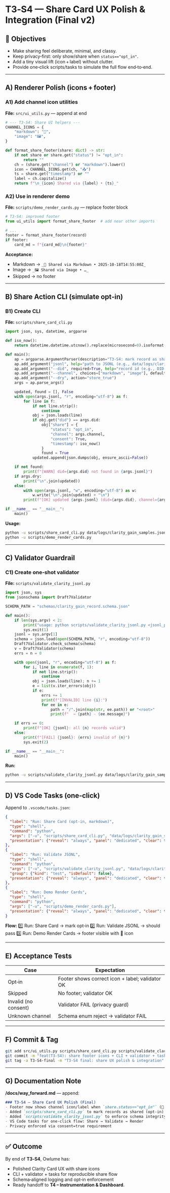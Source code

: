 # T3‑S4 — Share Card UX Polish & Integration (Final v2)

## 🎯 Objectives

* Make sharing feel deliberate, minimal, and classy.
* Keep privacy‑first: only show/share when `status=="opt_in"`.
* Add a tiny visual lift (icon + label) without clutter.
* Provide one‑click scripts/tasks to simulate the full flow end‑to‑end.

---

## A) Renderer Polish (icons + footer)

### A1) Add channel icon utilities

**File:** `src/ui_utils.py` — append at end

```python
# --- T3-S4: Share UI helpers ---
CHANNEL_ICONS = {
    "markdown": "📝",
    "image": "🖼️",
}

def format_share_footer(share: dict) -> str:
    if not share or share.get("status") != "opt_in":
        return ""
    ch = (share.get("channel") or "markdown").lower()
    icon = CHANNEL_ICONS.get(ch, "📤")
    ts = share.get("timestamp") or ""
    label = ch.capitalize()
    return f"\n_{icon} Shared via {label} • {ts}_"
```

### A2) Use in renderer demo

**File:** `scripts/demo_render_cards.py` — replace footer block

```python
# T3-S4: improved footer
from ui_utils import format_share_footer  # add near other imports

# ...
footer = format_share_footer(record)
if footer:
    card_md = f"{card_md}\n{footer}"
```

**Acceptance:**

* Markdown → `_📝 Shared via Markdown • 2025‑10‑18T14:55:00Z_`
* Image → `_🖼️ Shared via Image • …_`
* Skipped → no footer

---

## B) Share Action CLI (simulate opt‑in)

### B1) Create CLI

**File:** `scripts/share_card_cli.py`

```python
import json, sys, datetime, argparse

def iso_now():
    return datetime.datetime.utcnow().replace(microsecond=0).isoformat() + "Z"

def main():
    ap = argparse.ArgumentParser(description="T3-S4: mark record as shared (opt-in)")
    ap.add_argument("jsonl", help="path to JSONL (e.g., data/logs/clarity_gain_samples.jsonl)")
    ap.add_argument("--did", required=True, help="record id (e.g., DID-2025-0014)")
    ap.add_argument("--channel", choices=["markdown", "image"], default="markdown")
    ap.add_argument("--dry", action="store_true")
    args = ap.parse_args()

    updated, found = [], False
    with open(args.jsonl, "r", encoding="utf-8") as f:
        for line in f:
            if not line.strip():
                continue
            obj = json.loads(line)
            if obj.get("did") == args.did:
                obj["share"] = {
                    "status": "opt_in",
                    "channel": args.channel,
                    "consent": True,
                    "timestamp": iso_now()
                }
                found = True
            updated.append(json.dumps(obj, ensure_ascii=False))

    if not found:
        print(f"[WARN] did={args.did} not found in {args.jsonl}")
    if args.dry:
        print("\n".join(updated))
    else:
        with open(args.jsonl, "w", encoding="utf-8") as w:
            w.write("\n".join(updated) + "\n")
        print(f"[OK] updated {args.jsonl} (did={args.did}, channel={args.channel})")

if __name__ == "__main__":
    main()
```

**Usage:**

```bash
python -u scripts/share_card_cli.py data/logs/clarity_gain_samples.jsonl --did DID-2025-0014 --channel markdown
python -u scripts/demo_render_cards.py
```

---

## C) Validator Guardrail

### C1) Create one‑shot validator

**File:** `scripts/validate_clarity_jsonl.py`

```python
import json, sys
from jsonschema import Draft7Validator

SCHEMA_PATH = "schemas/clarity_gain_record.schema.json"

def main():
    if len(sys.argv) < 2:
        print("usage: python scripts/validate_clarity_jsonl.py <jsonl_path>")
        sys.exit(1)
    jsonl = sys.argv[1]
    schema = json.load(open(SCHEMA_PATH, "r", encoding="utf-8"))
    Draft7Validator.check_schema(schema)
    v = Draft7Validator(schema)
    errs = n = 0

    with open(jsonl, "r", encoding="utf-8") as f:
        for i, line in enumerate(f, 1):
            if not line.strip():
                continue
            obj = json.loads(line); n += 1
            e = list(v.iter_errors(obj))
            if e:
                errs += 1
                print(f"[INVALID] line {i}:")
                for ee in e:
                    path = "/".join(map(str, ee.path)) or "<root>"
                    print(f"  → {path} - {ee.message}")

    if errs == 0:
        print(f"[OK] {jsonl}: all {n} records valid")
    else:
        print(f"[FAIL] {jsonl}: {errs} invalid of {n}")
        sys.exit(2)

if __name__ == "__main__":
    main()
```

**Run:**

```bash
python -u scripts/validate_clarity_jsonl.py data/logs/clarity_gain_samples.jsonl
```

---

## D) VS Code Tasks (one‑click)

Append to `.vscode/tasks.json`:

```json
{
  "label": "Run: Share Card (opt-in, markdown)",
  "type": "shell",
  "command": "python",
  "args": ["-u", "scripts/share_card_cli.py", "data/logs/clarity_gain_samples.jsonl", "--did", "DID-2025-0014", "--channel", "markdown"],
  "presentation": {"reveal": "always", "panel": "dedicated", "clear": true}
},
{
  "label": "Run: Validate JSONL",
  "type": "shell",
  "command": "python",
  "args": ["-u", "scripts/validate_clarity_jsonl.py", "data/logs/clarity_gain_samples.jsonl"],
  "group": {"kind": "test", "isDefault": false},
  "presentation": {"reveal": "always", "panel": "dedicated", "clear": true}
},
{
  "label": "Run: Demo Render Cards",
  "type": "shell",
  "command": "python",
  "args": ["-u", "scripts/demo_render_cards.py"],
  "presentation": {"reveal": "always", "panel": "dedicated", "clear": true}
}
```

**Flow:**
1️⃣ Run: Share Card → mark opt‑in
2️⃣ Run: Validate JSONL → should pass
3️⃣ Run: Demo Render Cards → footer visible with 📝 icon

---

## E) Acceptance Tests

| Case                 | Expectation                                     |
| -------------------- | ----------------------------------------------- |
| Opt‑in               | Footer shows correct icon + label; validator OK |
| Skipped              | No footer; validator OK                         |
| Invalid (no consent) | Validator FAIL (privacy guard)                  |
| Unknown channel      | Schema enum reject → validator FAIL             |

---

## F) Commit & Tag

```bash
git add src/ui_utils.py scripts/share_card_cli.py scripts/validate_clarity_jsonl.py scripts/demo_render_cards.py .vscode/tasks.json
git commit -m "feat(T3-S4): share footer icons + CLI + validator + tasks"
git tag -a T3-S4-final -m "T3-S4 final: share UX polish & integration"
```

---

## G) Documentation Note

**/docs/way_forward.md** — append:

```md
### T3‑S4 — Share Card UX Polish (Final)
- Footer now shows channel icon/label when `share.status=="opt_in"` (📝 Markdown, 🖼️ Image)
- Added `scripts/share_card_cli.py` to mark records as shared (opt‑in)
- Added `scripts/validate_clarity_jsonl.py` to enforce schema integrity
- VS Code tasks for one‑click flow: Share → Validate → Render
- Privacy enforced via consent=true requirement
```

---

## ✅ Outcome

By end of **T3‑S4**, Owlume has:

* Polished Clarity Card UX with share icons
* CLI + validator + tasks for reproducible share flow
* Schema‑aligned logging and opt‑in enforcement
* Ready handoff to **T4 – Instrumentation & Dashboard**.
